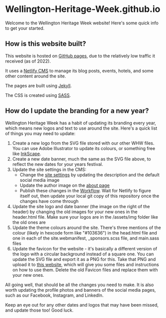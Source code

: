 # Wellington-Heritage-Week.github.io

Welcome to the Wellington Heritage Week website! Here's some quick info to get your started.

## How is this website built?
This website is hosted on [GitHub pages](https://pages.github.com/), due to the relatively low traffic it received (as of 2022).

It uses a [Netlify CMS](https://www.netlifycms.org/) to manage its blog posts, events, hotels, and some other content around the site.

The pages are built using [Jekyll](https://jekyllrb.com/).

The CSS is created using [SASS](https://sass-lang.com/).

## How do I update the branding for a new year?
Wellington Heritage Week has a habit of updating its branding every year, which means new logos and text to use around the site. Here's a quick list of things you may need to update:

1. Create a new logo from the SVG file stored with our other WHW files. You can use Adobe Illustrator to update its colours, or something free like [InkScape](https://inkscape.org/).
2. Create a new date banner, much the same as the SVG file above, to reflect the new dates for your years festival.
3. Update the site settings in the CMS:
    * Change the [site settings](https://wellingtonheritageweek.co.nz/admin/#/collections/settings/entries/site) by updating the description and the default social media image
    * Update the author image on the [about page](https://wellingtonheritageweek.co.nz/admin/#/collections/settings/entries/about)
    * Publish these changes in the [Workflow](https://wellingtonheritageweek.co.nz/admin/#/workflow). Wait for Netlify to figure itself out, then update your local git copy of this repository once the changes have come through
4. Update the site logo and date banner (the image on the right of the header) by changing the old images for your new ones in the header.html file. Make sure your logos are in the /assets/img folder like the old ones are
5. Update the theme colours around the site. There's three mentions of the colour (likely in hexcode form like "#103636") in the head.html file and one in each of the site.webmanifest, \_sponsors.scss file, and main.sass files
6. Update the favicon for the website - it's basically a different version of the logo with a circular background instead of a square one. You can update the SVG file and export it as a PNG for this. Take that PNG and upload it to [this website](https://favicon.io/), which will give you some files and instructions on how to use them. Delete the old Favicon files and replace them with your new ones.

All going well, that should be all the changes you need to make. It is also worth updating the profile photos and banners of the social media pages, such as our Facebook, Instagram, and LinkedIn.

Keep an eye out for any other dates and logos that may have been missed, and update those too! Good luck.
